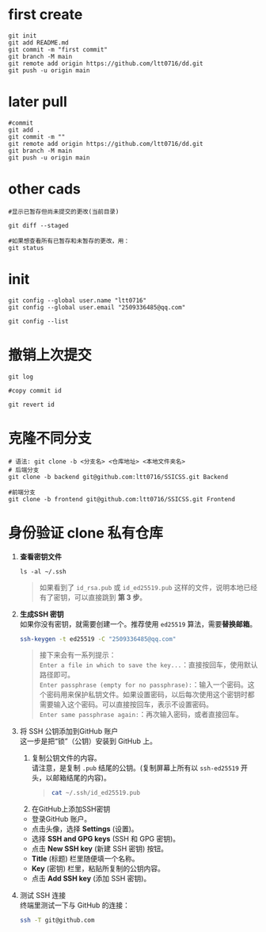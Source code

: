 # first create
``` git
git init
git add README.md
git commit -m "first commit"
git branch -M main
git remote add origin https://github.com/ltt0716/dd.git
git push -u origin main
```
# later pull
```git
#commit 
git add .
git commit -m ""
git remote add origin https://github.com/ltt0716/dd.git
git branch -M main
git push -u origin main
```

# other cads
``` git   
#显示已暂存但尚未提交的更改(当前目录)

git diff --staged

#如果想查看所有已暂存和未暂存的更改，用：
git status
```

# init
```git 
git config --global user.name "ltt0716"
git config --global user.email "2509336485@qq.com"

git config --list
```

# 撤销上次提交
```git 
git log 

#copy commit id

git revert id
```



# 克隆不同分支
```git 
# 语法: git clone -b <分支名> <仓库地址> <本地文件夹名>
# 后端分支
git clone -b backend git@github.com:ltt0716/SSICSS.git Backend

#前端分支
git clone -b frontend git@github.com:ltt0716/SSICSS.git Frontend

```

# 身份验证 clone 私有仓库
1. **查看密钥文件**
    ```git 
    ls -al ~/.ssh
    ```
    >如果看到了 `id_rsa.pub` 或 `id_ed25519.pub` 这样的文件，说明本地已经有了密钥，可以直接跳到 **第 3 步**。

2. **生成SSH 密钥**  
    如果你没有密钥，就需要创建一个。推荐使用 `ed25519` 算法，需要**替换邮箱**。
    ```bash
    ssh-keygen -t ed25519 -C "2509336485@qq.com"
    ```
    >接下来会有一系列提示：  
  `Enter a file in which to save the key...`：直接按回车，使用默认路径即可。  
  `Enter passphrase (empty for no passphrase):`：输入一个密码。这个密码用来保护私钥文件。如果设置密码，以后每次使用这个密钥时都需要输入这个密码。可以直接按回车，表示不设置密码。  
  `Enter same passphrase again:`：再次输入密码，或者直接回车。  

3. 将 SSH 公钥添加到GitHub 账户  
这一步是把“锁”（公钥）安装到 GitHub 上。
   1. 复制公钥文件的内容。  
   请注意，是复制 `.pub` 结尾的公钥。(复制屏幕上所有以 `ssh-ed25519` 开头，以邮箱结尾的内容)。
        >```bash  
        >cat ~/.ssh/id_ed25519.pub
        >```
    2. 在GitHub上添加SSH密钥
      - 登录GitHub 账户。
      - 点击头像，选择 **Settings** (设置)。
      - 选择 **SSH and GPG keys** (SSH 和 GPG 密钥)。
      - 点击 **New SSH key** (新建 SSH 密钥) 按钮。
      - **Title** (标题) 栏里随便填一个名称。
      - **Key** (密钥) 栏里，粘贴所复制的公钥内容。
      - 点击 **Add SSH key** (添加 SSH 密钥)。

4. 测试 SSH 连接  
终端里测试一下与 GitHub 的连接：
    ```bash
    ssh -T git@github.com
    ```